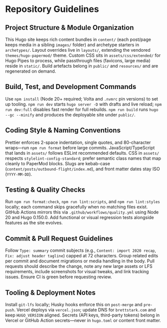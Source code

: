 # Repository Guidelines

## Project Structure & Module Organization

This Hugo site keeps rich content bundles in `content/` (each post/page keeps media in a sibling `images/` folder) and archetype starters in `archetypes/`. Layout overrides live in `layouts/`, extending the vendored `themes/hugo-papermod/` theme. Custom CSS sits in `assets/css/extended/` for Hugo Pipes to process, while passthrough files (favicons, large media) reside in `static/`. Build artefacts belong in `public/` and `resources/` and are regenerated on demand.

## Build, Test, and Development Commands

Use `npm install` (Node 20+ required; Volta and `.nvmrc` pin versions) to set up tooling. `npm run dev` starts `hugo server -D` with drafts and live reload; `npm run dev:full` disables fast render for full rebuilds. `npm run build` runs `hugo --gc --minify` and produces the deployable site under `public/`.

## Coding Style & Naming Conventions

Prettier enforces 2-space indentation, single quotes, and 80-character wraps—run `npm run format` before large commits. JavaScript/TypeScript that lands in `assets/` follows ESLint recommended defaults. CSS in `assets/` respects `stylelint-config-standard`; prefer semantic class names that map cleanly to PaperMod blocks. Slugs are kebab-case (`content/posts/outbound-flight/index.md`), and front matter dates stay ISO (`YYYY-MM-DD`).

## Testing & Quality Checks

Run `npm run format:check`, `npm run lint:scripts`, and `npm run lint:styles` locally; each command skips gracefully when no matching files exist. GitHub Actions mirrors this via `.github/workflows/quality.yml` using Node 20 and Hugo 0.150.0. Add functional or visual regression tests alongside features as the site evolves.

## Commit & Pull Request Guidelines

Follow `Type: summary` commit subjects (e.g., `Content: import 2020 recap`, `Fix: adjust header tagline`) capped at 72 characters. Group related edits per commit and document migrations or media handling in the body. Pull requests should describe the change, note any new large assets or LFS requirements, include screenshots for visual tweaks, and link tracking issues. Ensure CI is green before requesting review.

## Tooling & Deployment Notes

Install `git-lfs` locally; Husky hooks enforce this on `post-merge` and `pre-push`. Vercel deploys via `vercel.json`; update DNS for `brettstark.com` and keep `HUGO_VERSION` aligned. Secrets (API keys, third-party tokens) belong in Vercel or GitHub Action secrets—never in `hugo.toml` or content front matter.
